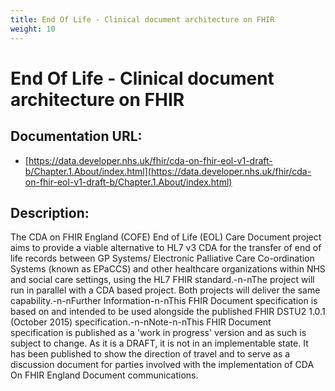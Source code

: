 ```yaml
---
title: End Of Life - Clinical document architecture on FHIR
weight: 10
---
```


# End Of Life - Clinical document architecture on FHIR

## Documentation URL:
 - [https://data.developer.nhs.uk/fhir/cda-on-fhir-eol-v1-draft-b/Chapter.1.About/index.html](https://data.developer.nhs.uk/fhir/cda-on-fhir-eol-v1-draft-b/Chapter.1.About/index.html)

## Description:
The CDA on FHIR England (COFE) End of Life (EOL) Care Document project aims to provide a viable alternative to HL7 v3 CDA for the transfer of end of life records between GP Systems/ Electronic Palliative Care Co-ordination Systems (known as EPaCCS) and other healthcare organizations within NHS and social care settings, using the HL7 FHIR standard.-n-nThe project will run in parallel with a CDA based project. Both projects will deliver the same capability.-n-nFurther Information-n-nThis FHIR Document specification is based on and intended to be used alongside the published FHIR DSTU2 1.0.1 (October 2015) specification.-n-nNote-n-nThis FHIR Document specification is published as a 'work in progress' version and as such is subject to change. As it is a DRAFT, it is not in an implementable state. It has been published to show the direction of travel and to serve as a discussion document for parties involved with the implementation of CDA On FHIR England Document communications. 

